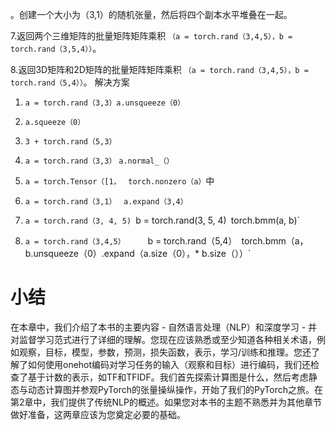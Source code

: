。创建一个大小为（3,1）的随机张量，然后将四个副本水平堆叠在一起。

7.返回两个三维矩阵的批量矩阵矩阵乘积
`（a = torch.rand（3,4,5），b = torch.rand（3,5,4））`。

8.返回3D矩阵和2D矩阵的批量矩阵矩阵乘积
`（a = torch.rand（3,4,5），b = torch.rand（5,4））`。
解决方案

1. `a = torch.rand（3,3）a.unsqueeze（0）`

2. `a.squeeze（0）`

3. `3 + torch.rand（5,3）`

4. `a = torch.rand（3,3）`
`a.normal_（）`

5. `a = torch.Tensor（[1，`
  `torch.nonzero（a）`中

6. `a = torch.rand（3,1）`
  `a.expand（3,4）`

7. `a = torch.rand（3, 4, 5)
    `b = torch.rand(3, 5, 4)`
    `torch.bmm(a, b)`
8. `a = torch.rand（3,4,5）
    `b = torch.rand（5,4）`
    `torch.bmm（a，b.unsqueeze（0）.expand（a.size（0），* b.size（））`
# 小结
在本章中，我们介绍了本书的主要内容 - 自然语言处理（NLP）和深度学习 - 并对监督学习范式进行了详细的理解。您现在应该熟悉或至少知道各种相关术语，例如观察，目标，模型，参数，预测，损失函数，表示，学习/训练和推理。您还了解了如何使用onehot编码对学习任务的输入（观察和目标）进行编码，我们还检查了基于计数的表示，如TF和TFIDF。我们首先探索计算图是什么，然后考虑静态与动态计算图并参观PyTorch的张量操纵操作，开始了我们的PyTorch之旅。在第2章中，我们提供了传统NLP的概述。如果您对本书的主题不熟悉并为其他章节做好准备，这两章应该为您奠定必要的基础。
